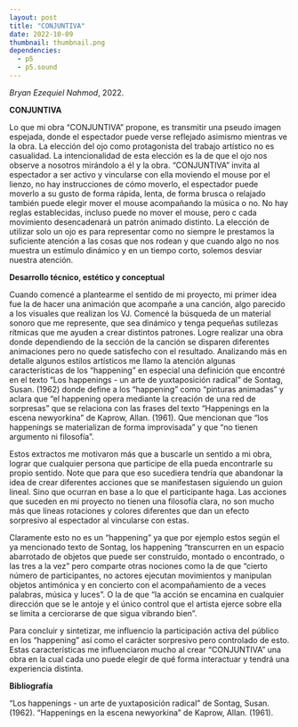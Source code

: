 ```yaml
---
layout: post
title: "CONJUNTIVA"
date: 2022-10-09
thumbnail: thumbnail.png
dependencies:
  - p5
  - p5.sound
---
```


<div id="div-sketch">
  <script type="text/javascript" src="sketch.js"></script>
</div>

_Bryan Ezequiel Nahmod_, 2022.

**CONJUNTIVA**

Lo que mi obra “CONJUNTIVA” propone, es  transmitir  una pseudo imagen espejada, donde el espectador puede verse reflejado asimismo mientras ve la obra. La elección del ojo como protagonista del trabajo artístico no es casualidad. La intencionalidad de esta elección es la de que el ojo nos observe a nosotros mirándolo a él y la obra. “CONJUNTIVA” invita al espectador a ser  activo y vincularse con ella moviendo el mouse por el lienzo, no hay instrucciones de cómo moverlo, el espectador puede moverlo a su gusto de forma rápida, lenta, de forma brusca o relajado también puede elegir mover el mouse acompañando la música o no. No hay reglas establecidas, incluso puede no mover el mouse, pero c cada movimiento desencadenará un patrón animado distinto. La elección de utilizar solo un ojo es para representar como no siempre le prestamos la suficiente atención a las cosas que nos rodean y que cuando algo no nos muestra un estímulo dinámico y en un tiempo corto, solemos  desviar nuestra atención. 

**Desarrollo técnico, estético y conceptual**

Cuando comencé a plantearme el sentido de mi proyecto,  mi primer idea fue la de hacer una animación que acompañe a una canción, algo parecido a los visuales que realizan los VJ. Comencé la búsqueda de un material sonoro que me represente, que  sea dinámico y tenga pequeñas sutilezas rítmicas que me ayuden a crear distintos patrones. Logre realizar  una obra donde dependiendo de la sección de la canción se disparen diferentes animaciones pero no quede satisfecho con el resultado. Analizando más en detalle algunos estilos  artísticos me llamo la atención algunas características de los “happening” en especial una definición que encontré en el texto “Los happenings - un arte de yuxtaposición radical” de  Sontag, Susan. (1962) donde define a los “happening” como “pinturas animadas” y aclara que “el happening opera mediante la creación de una red de sorpresas” que se relaciona con las frases del texto “Happenings en la escena newyorkina”  de Kaprow, Allan. (1961). Que mencionan que “los happenings se materializan de forma improvisada” y que “no tienen argumento ni filosofía”. 

Estos extractos me motivaron  más que a buscarle un sentido a mi obra, lograr que cualquier persona que participe de ella pueda encontrarle su  propio sentido. Note que para que eso sucediera tendría que abandonar la idea de crear  diferentes acciones que  se manifestasen  siguiendo un guion lineal. Sino que ocurran en base a lo que el participante haga. Las acciones que suceden en mi proyecto no tienen una filosofía clara, no son mucho más que líneas rotaciones y colores diferentes que dan un efecto sorpresivo al espectador al vincularse con estas.

Claramente esto no es un “happening” ya que por ejemplo estos  según el ya mencionado texto de Sontag, los happening “transcurren en un espacio abarrotado de objetos que puede ser construido, montado o encontrado, o las tres a la vez” pero comparte otras nociones como la de que “cierto número de participantes, no actores ejecutan movimientos y manipulan objetos antimónica y en concierto con el acompañamiento de a veces palabras, música y  luces”. O la de que “la acción se encamina en cualquier dirección que se le antoje y el único control que el artista ejerce sobre ella se limita a cerciorarse de que sigua vibrando bien”.

 Para concluir y sintetizar, me influencio la participación activa del público en los “happening” así como el carácter sorpresivo pero controlado de esto. Estas características me influenciaron mucho al crear “CONJUNTIVA” una obra en la cual cada uno puede elegir de qué forma interactuar y tendrá una experiencia distinta.

**Bibliografía**

“Los happenings - un arte de yuxtaposición radical” de  Sontag, Susan. (1962).
“Happenings en la escena newyorkina”  de Kaprow, Allan. (1961).
